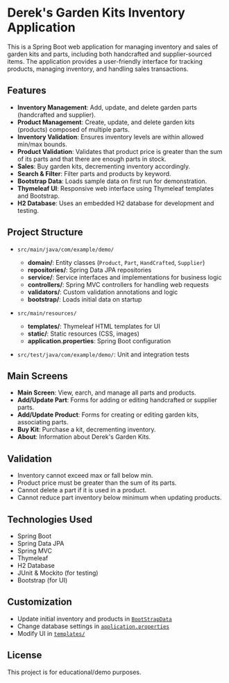 # Derek's Garden Kits Inventory Application

This is a Spring Boot web application for managing inventory and sales of garden kits and parts, including both handcrafted and supplier-sourced items. The application provides a user-friendly interface for tracking products, managing inventory, and handling sales transactions.

## Features

- **Inventory Management**: Add, update, and delete garden parts (handcrafted and supplier).
- **Product Management**: Create, update, and delete garden kits (products) composed of multiple parts.
- **Inventory Validation**: Ensures inventory levels are within allowed min/max bounds.
- **Product Validation**: Validates that product price is greater than the sum of its parts and that there are enough parts in stock.
- **Sales**: Buy garden kits, decrementing inventory accordingly.
- **Search & Filter**: Filter parts and products by keyword.
- **Bootstrap Data**: Loads sample data on first run for demonstration.
- **Thymeleaf UI**: Responsive web interface using Thymeleaf templates and Bootstrap.
- **H2 Database**: Uses an embedded H2 database for development and testing.

## Project Structure

- `src/main/java/com/example/demo/`
  - **domain/**: Entity classes (`Product`, `Part`, `HandCrafted`, `Supplier`)
  - **repositories/**: Spring Data JPA repositories
  - **service/**: Service interfaces and implementations for business logic
  - **controllers/**: Spring MVC controllers for handling web requests
  - **validators/**: Custom validation annotations and logic
  - **bootstrap/**: Loads initial data on startup

- `src/main/resources/`
  - **templates/**: Thymeleaf HTML templates for UI
  - **static/**: Static resources (CSS, images)
  - **application.properties**: Spring Boot configuration

- `src/test/java/com/example/demo/`: Unit and integration tests

## Main Screens

- **Main Screen**: View, earch, and manage all parts and products.
- **Add/Update Part**: Forms for adding or editing handcrafted or supplier parts.
- **Add/Update Product**: Forms for creating or editing garden kits, associating parts.
- **Buy Kit**: Purchase a kit, decrementing inventory.
- **About**: Information about Derek's Garden Kits.

## Validation

- Inventory cannot exceed max or fall below min.
- Product price must be greater than the sum of its parts.
- Cannot delete a part if it is used in a product.
- Cannot reduce part inventory below minimum when updating products.

## Technologies Used

- Spring Boot
- Spring Data JPA
- Spring MVC
- Thymeleaf
- H2 Database
- JUnit & Mockito (for testing)
- Bootstrap (for UI)

## Customization

- Update initial inventory and products in [`BootStrapData`](src/main/java/com/example/demo/bootstrap/BootStrapData.java)
- Change database settings in [`application.properties`](src/main/resources/application.properties)
- Modify UI in [`templates/`](src/main/resources/templates/)

## License

This project is for educational/demo purposes.


